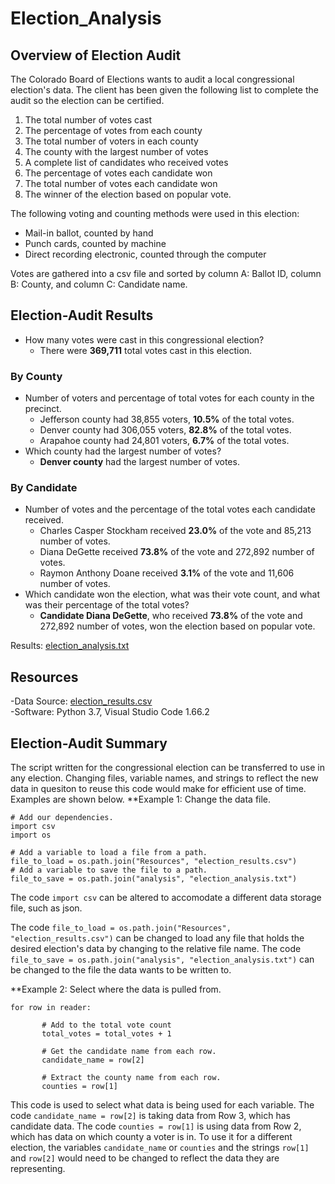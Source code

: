 # Election_Analysis
## Overview of Election Audit
The Colorado Board of Elections wants to audit a local congressional election's data. The client has been given the following list to complete the audit so the election can be certified. 

1. The total number of votes cast
2. The percentage of votes from each county
3. The total number of voters in each county
4. The county with the largest number of votes    
5. A complete list of candidates who received votes  
6. The percentage of votes each candidate won  
7. The total number of votes each candidate won  
8. The winner of the election based on popular vote.

The following voting and counting methods were used in this election:
* Mail-in ballot, counted by hand
* Punch cards, counted by machine
* Direct recording electronic, counted through the computer

Votes are gathered into a csv file and sorted by column A: Ballot ID, column B: County, and column C: Candidate name.

## Election-Audit Results
* How many votes were cast in this congressional election?
  * There were **369,711** total votes cast in this election. 
### By County
* Number of voters and percentage of total votes for each county in the precinct.
  * Jefferson county had 38,855 voters, **10.5%** of the total votes.
  * Denver county had 306,055 voters, **82.8%** of the total votes.
  * Arapahoe county had 24,801 voters, **6.7%** of the total votes.
* Which county had the largest number of votes?
  * **Denver county** had the largest number of votes.
### By Candidate
* Number of votes and the percentage of the total votes each candidate received.
  * Charles Casper Stockham received **23.0%** of the vote and 85,213 number of votes.  
  * Diana DeGette received **73.8%** of the vote and 272,892 number of votes.  
  * Raymon Anthony Doane received **3.1%** of the vote and 11,606 number of votes.  
* Which candidate won the election, what was their vote count, and what was their percentage of the total votes?
  * **Candidate Diana DeGette**, who received **73.8%** of the vote and 272,892 number of votes, won the election based on popular vote.

Results: [election_analysis.txt](https://github.com/vrynerson/Election_Analysis/blob/main/analysis/election_analysis.txt)
## Resources
-Data Source: [election_results.csv](https://github.com/vrynerson/Election_Analysis/blob/main/Resources/election_results.csv)  
-Software: Python 3.7, Visual Studio Code 1.66.2   

## Election-Audit Summary
The script written for the congressional election can be transferred to use in any election. Changing files, variable names, and strings to reflect the new data in quesiton to reuse this code would make for efficient use of time. Examples are shown below. 
**Example 1: Change the data file.
```
# Add our dependencies.
import csv
import os

# Add a variable to load a file from a path.
file_to_load = os.path.join("Resources", "election_results.csv")
# Add a variable to save the file to a path.
file_to_save = os.path.join("analysis", "election_analysis.txt")
```
The code `import csv` can be altered to accomodate a different data storage file, such as json.

The code `file_to_load = os.path.join("Resources", "election_results.csv")` can be changed to load any file that holds the desired election's data by changing to the relative file name.
The code `file_to_save = os.path.join("analysis", "election_analysis.txt")` can be changed to the file the data wants to be written to.

**Example 2: Select where the data is pulled from.
 ```
 for row in reader:

        # Add to the total vote count
        total_votes = total_votes + 1

        # Get the candidate name from each row.
        candidate_name = row[2]

        # Extract the county name from each row.
        counties = row[1]
```
This code is used to select what data is being used for each variable. The code `candidate_name = row[2]` is taking data from Row 3, which has candidate data. The code `counties = row[1]` is using data from Row 2, which has data on which county a voter is in. To use it for a different election, the variables `candidate_name` or `counties` and the strings `row[1]` and `row[2]` would need to be changed to reflect the data they are representing.
